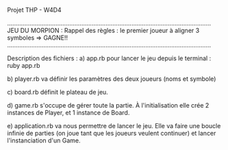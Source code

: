 Projet THP - W4D4

......................................................................................................................
JEU DU MORPION : Rappel des règles : le premier joueur à aligner 3 symboles => GAGNE!!
......................................................................................................................

Description des fichiers :
a) app.rb pour lancer le jeu depuis le terminal : ruby app.rb

b) player.rb va définir les paramètres des deux joueurs (noms et symbole)

c) board.rb définit le plateau de jeu. 

d) game.rb s'occupe de gérer toute la partie. À l'initialisation elle crée 2 instances de Player, et 1 instance de Board.

e) application.rb va nous permettre de lancer le jeu. Elle va faire une boucle infinie de parties (on joue tant que les joueurs veulent continuer) et lancer l'instanciation d'un Game.
